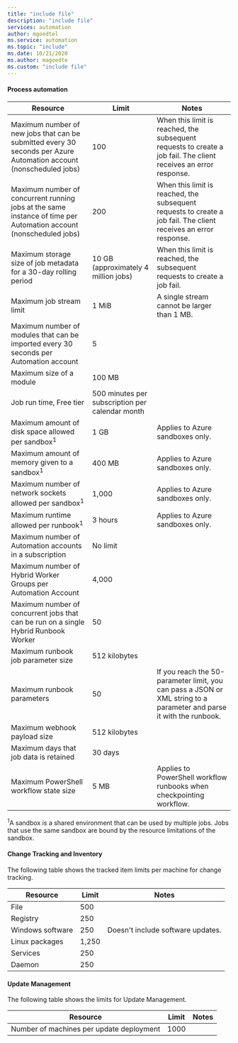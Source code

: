 ```yaml
---
title: "include file"
description: "include file"
services: automation
author: mgoedtel
ms.service: automation
ms.topic: "include"
ms.date: 10/21/2020
ms.author: magoedte
ms.custom: "include file"
---
```


#### Process automation

| Resource | Limit |Notes|
| --- | --- |---|
| Maximum number of new jobs that can be submitted every 30 seconds per Azure Automation account (nonscheduled jobs) |100 |When this limit is reached, the subsequent requests to create a job fail. The client receives an error response.|
| Maximum number of concurrent running jobs at the same instance of time per Automation account (nonscheduled jobs) |200 |When this limit is reached, the subsequent requests to create a job fail. The client receives an error response.|
| Maximum storage size of job metadata for a 30-day rolling period | 10 GB (approximately 4 million jobs)|When this limit is reached, the subsequent requests to create a job fail. |
| Maximum job stream limit|1 MiB|A single stream cannot be larger than 1 MB.|
| Maximum number of modules that can be imported every 30 seconds per Automation account |5 ||
| Maximum size of a module |100 MB ||
| Job run time, Free tier |500 minutes per subscription per calendar month ||
| Maximum amount of disk space allowed per sandbox<sup>1</sup> |1 GB |Applies to Azure sandboxes only.|
| Maximum amount of memory given to a sandbox<sup>1</sup> |400 MB |Applies to Azure sandboxes only.|
| Maximum number of network sockets allowed per sandbox<sup>1</sup> |1,000 |Applies to Azure sandboxes only.|
| Maximum runtime allowed per runbook<sup>1</sup> |3 hours |Applies to Azure sandboxes only.|
| Maximum number of Automation accounts in a subscription |No limit ||
| Maximum number of Hybrid Worker Groups per Automation Account|4,000||
|Maximum number of concurrent jobs that can be run on a single Hybrid Runbook Worker|50 ||
| Maximum runbook job parameter size   | 512 kilobytes||
| Maximum runbook parameters   | 50|If you reach the 50-parameter limit, you can pass a JSON or XML string to a parameter and parse it with the runbook.|
| Maximum webhook payload size |  512 kilobytes|
| Maximum days that job data is retained|30 days|
| Maximum PowerShell workflow state size |5 MB| Applies to PowerShell workflow runbooks when checkpointing workflow.|

<sup>1</sup>A sandbox is a shared environment that can be used by multiple jobs. Jobs that use the same sandbox are bound by the resource limitations of the sandbox.

#### Change Tracking and Inventory

The following table shows the tracked item limits per machine for change tracking.

| **Resource** | **Limit**| **Notes** |
|---|---|---|
|File|500||
|Registry|250||
|Windows software|250|Doesn't include software updates.|
|Linux packages|1,250||
|Services|250||
|Daemon|250||

#### Update Management

The following table shows the limits for Update Management.

| **Resource** | **Limit**| **Notes** |
|---|---|---|
|Number of machines per update deployment|1000||